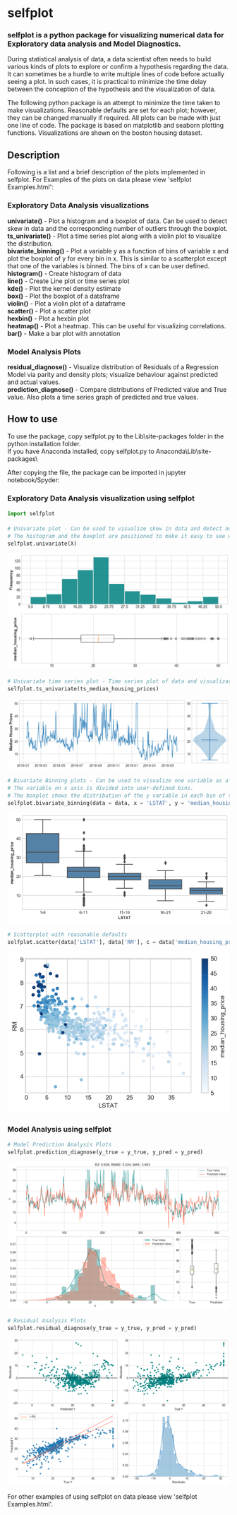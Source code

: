 # selfplot
### selfplot is a python package for visualizing numerical data for Exploratory data analysis and Model Diagnostics.

During statistical analysis of data, a data scientist often needs to build various kinds of plots to explore or confirm a hypothesis regarding the data. It can sometimes be a hurdle to write multiple lines of code before actually seeing a plot. In such cases, it is practical to minimize the time delay between the conception of the hypothesis and the visualization of data.

The following python package is an attempt to minimize the time taken to make visualizations. Reasonable defaults are set for each plot; however, they can be changed manually if required. All plots can be made with just one line of code. The package is based on matplotlib and seaborn plotting functions. Visualizations are shown on the boston housing dataset. 

## Description
Following is a list and a brief description of the plots implemented in selfplot. For Examples of the plots on data please view 'selfplot Examples.html':

### Exploratory Data Analysis visualizations
**univariate()** - Plot a histogram and a boxplot of data. Can be used to detect skew in data and the corresponding number of outliers through the boxplot.    
**ts_univariate()** - Plot a time series plot along with a violin plot to visualize the distribution.    
**bivariate_binning()** - Plot a variable y as a function of bins of variable x and plot the boxplot of y for every bin in x. This is similar to a scatterplot except that one of the variables is binned. The bins of x can be user defined.    
**histogram()** - Create histogram of data    
**line()** - Create Line plot or time series plot    
**kde()** - Plot the kernel density estimate    
**box()** - Plot the boxplot of a dataframe    
**violin()** - Plot a violin plot of a dataframe    
**scatter()** - Plot a scatter plot    
**hexbin()** - Plot a hexbin plot    
**heatmap()** - Plot a heatmap. This can be useful for visualizing correlations.    
**bar()** - Make a bar plot with annotation

### Model Analysis Plots
**residual_diagnose()** - Visualize distribution of Residuals of a Regression Model via parity and density plots; visualize behaviour against predicted and actual values.         
**prediction_diagnose()** - Compare distributions of Predicted value and True value. Also plots a time series graph of predicted and true values.

## How to use
To use the package, copy selfplot.py to the Lib\site-packages folder in the python installation folder.          
If you have Anaconda installed, copy selfplot.py to Anaconda\Lib\site-packages\

After copying the file, the package can be imported in jupyter notebook/Spyder:

### Exploratory Data Analysis visualization using selfplot
```python
import selfplot    

# Univariate plot - Can be used to visualize skew in data and detect outliers.
# The histogram and the boxplot are positioned to make it easy to see which points on the histogram are outliers.
selfplot.univariate(X)
```
![Univariate Plot](https://github.com/nitishkthakur/selfplot/blob/master/Images/Univariate.png?raw=true "Title")



```python
# Univariate time series plot - Time series plot of data and visualization of its distribution using Violin plot
selfplot.ts_univariate(ts_median_housing_prices)
```
![Univariate Time Series Plot ](https://github.com/nitishkthakur/selfplot/blob/master/Images/TS_Univariate.png?raw=true "Title")



```python
# Bivariate Binning plots - Can be used to visualize one variable as a function of another.
# The variable on x axis is divided into user-defined bins. 
# The boxplot shows the distribution of the y variable in each bin of the x variable
selfplot.bivariate_binning(data = data, x = 'LSTAT', y = 'median_housing_price', bins = range(1, 30, 5))
```
![Bivariate Binning Plot](https://github.com/nitishkthakur/selfplot/blob/master/Images/binning_bivariate.png?raw=true "Title")

```python
# Scatterplot with reasonable defaults
selfplot.scatter(data['LSTAT'], data['RM'], c = data['median_housing_price'])
```
![Scatterplot ](https://github.com/nitishkthakur/selfplot/blob/master/Images/Scatter.png?raw=true "Title")

### Model Analysis using selfplot

```python
# Model Prediction Analysis Plots
selfplot.prediction_diagnose(y_true = y_true, y_pred = y_pred)
```
![Prediction Diagnose Plot ](https://github.com/nitishkthakur/selfplot/blob/master/Images/Prediction.png?raw=true "Title")

```python
# Residual Analysis Plots
selfplot.residual_diagnose(y_true = y_true, y_pred = y_pred)
```
![Residual Diagnose Plot ](https://github.com/nitishkthakur/selfplot/blob/master/Images/Residuals.png?raw=true "Title")


For other examples of using selfplot on data please view 'selfplot Examples.html'.

